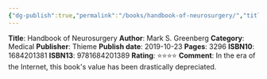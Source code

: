 ```yaml
---
{"dg-publish":true,"permalink":"/books/handbook-of-neurosurgery/","title":"Handbook of Neurosurgery","tags":["book"],"created":"2023-11-04T18:07:23.808-07:00","updated":"2023-11-04T18:09:08.361-07:00"}
---
```


**Title**: Handbook of Neurosurgery
**Author**: Mark S. Greenberg
**Category**: Medical
**Publisher**: Thieme
**Publish date**: 2019-10-23
**Pages**: 3296
**ISBN10**: 1684201381
**ISBN13**: 9781684201389
**Rating**: ⭐️⭐️⭐️⭐️
**Comment**: In the era of the Internet, this book's value has been drastically depreciated.
